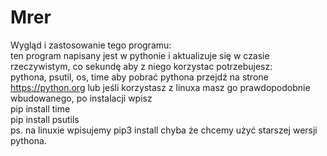 # Mrer
Wygląd i zastosowanie tego programu: <br/>
ten program napisany jest w pythonie i aktualizuje się w czasie rzeczywistym, co sekundę aby z niego korzystac potrzebujesz: <br/>
pythona, psutil, os, time aby pobrać pythona przejdź na strone https://python.org lub jeśli korzystasz z linuxa masz go prawdopodobnie wbudowanego, po instalacji wpisz <br/> pip install time <br/> pip install psutils <br/> ps. na linuxie wpisujemy pip3 install chyba że chcemy użyć starszej wersji pythona.
